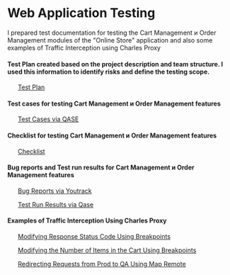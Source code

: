 # Web Application Testing

I prepared test documentation for testing the Cart Management и Order Management modules of the "Online Store" application and also some examples of Traffic Interception using Charles Proxy

#### Test Plan created based on the project description and team structure. I used this information to identify risks and define the testing scope.
<ul>
<a href="https://docs.google.com/spreadsheets/d/1DAKKcnvGGvuFGOX23gtRtQRXq8gYXBUm0niDCPDlt88/edit?gid=0#gid=0">Test Plan</a>
</ul>

#### Test cases for testing Cart Management и Order Management features
<ul>
<a href="https://github.com/AnnaZudilova/web/blob/main/G10-2025-05-12-Test%20cases.pdf">Test Cases via QASE</a>
</ul>

#### Checklist for testing Cart Management и Order Management features
<ul>
<a href="https://docs.google.com/spreadsheets/d/13-Bz_m-ONh_ZVxiSghLXPKGPMlmJfP9CbyyGyhwk5tc/edit?gid=0#gid=0">Checklist</a>
</ul>

#### Bug reports and Test run results for Cart Management и Order Management features
<ul>
<a href="https://docs.google.com/spreadsheets/d/1JMUz2kRWhj_VnBez3fw7ZGY94vy-zLxf/edit?usp=drive_link&ouid=101111610463519058114&rtpof=true&sd=true">Bug Reports via Youtrack</a>

<a href="https://github.com/AnnaZudilova/web/blob/main/G10-Test%2Brun%2B2025_05_15.pdf">Test Run Results via Qase</a> 
</ul>

#### Examples of Traffic Interception Using Charles Proxy
<ul>
<a href="https://drive.google.com/file/d/1S-Pa-oWOV99Ysx6lh807kwUAhYznFQst/view?usp=drive_link">Modifying Response Status Code Using Breakpoints</a>

<a href="https://drive.google.com/file/d/1l68p4mDAq7CaAgahnK23URfZjZDt_dkc/view?usp=drive_link">Modifying the Number of Items in the Cart Using Breakpoints</a>

<a href="https://drive.google.com/file/d/1kt_gKsn7Qv8lA0zAnE_Tpj8IVJbo85Ya/view?usp=drive_link">Redirecting Requests from Prod to QA Using Map Remote</a>
</ul>

